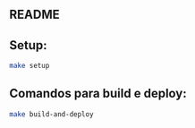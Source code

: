 ## README

## Setup:

```sh
make setup
```

## Comandos para build e deploy:

```sh
make build-and-deploy
```

